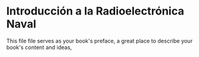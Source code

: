 # Introducción a la Radioelectrónica Naval

This file file serves as your book's preface, a great place to describe your book's content and ideas, 

